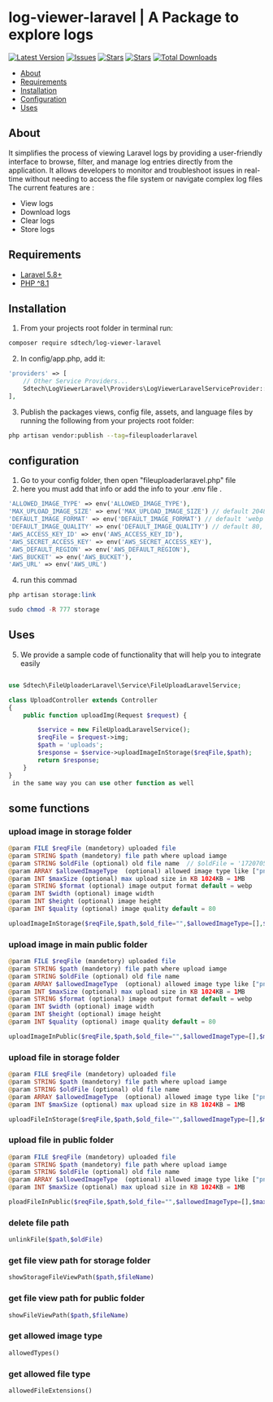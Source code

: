# log-viewer-laravel | A Package to explore logs


[![Latest Version](https://img.shields.io/github/release/syedbacchu/log-viewer-laravel.svg?style=flat-square)](https://github.com/syedbacchu/log-viewer-laravel/releases)
[![Issues](https://img.shields.io/github/issues/syedbacchu/log-viewer-laravel.svg?style=flat-square)](https://github.com/syedbacchu/log-viewer-laravel)
[![Stars](https://img.shields.io/github/stars/syedbacchu/log-viewer-laravel.svg?style=social)](https://github.com/syedbacchu/log-viewer-laravel)
[![Stars](https://img.shields.io/github/forks/syedbacchu/log-viewer-laravel?style=flat-square)](https://github.com/syedbacchu/log-viewer-laravel)
[![Total Downloads](https://img.shields.io/packagist/dt/sdtech/log-viewer-laravel.svg?style=flat-square)](https://packagist.org/packages/sdtech/log-viewer-laravel)

- [About](#about)
- [Requirements](#requirements)
- [Installation](#installation)
- [Configuration](#configuration)
- [Uses](#Uses)

## About

It simplifies the process of viewing Laravel logs by providing a user-friendly interface to browse, filter, and manage log entries directly from the application. It allows developers to monitor and troubleshoot issues in real-time without needing to access the file system or navigate complex log files
The current features are :

- View logs
- Download logs
- Clear logs
- Store logs

## Requirements

* [Laravel 5.8+](https://laravel.com/docs/installation)
* [PHP ^8.1](https://www.php.net/)

## Installation
1. From your projects root folder in terminal run:

```bash
composer require sdtech/log-viewer-laravel
```
2. In config/app.php, add it:
```php
'providers' => [
    // Other Service Providers...
    Sdtech\LogViewerLaravel\Providers\LogViewerLaravelServiceProvider::class,
],
```
3. Publish the packages views, config file, assets, and language files by running the following from your projects root folder:

```bash
php artisan vendor:publish --tag=fileuploaderlaravel
```

## configuration
1. Go to your config folder, then open "fileuploaderlaravel.php" file
2. here you must add that info or add the info to your .env file .

```php
'ALLOWED_IMAGE_TYPE' => env('ALLOWED_IMAGE_TYPE'),
'MAX_UPLOAD_IMAGE_SIZE' => env('MAX_UPLOAD_IMAGE_SIZE') // default 2048 KB
'DEFAULT_IMAGE_FORMAT' => env('DEFAULT_IMAGE_FORMAT') // default 'webp',
'DEFAULT_IMAGE_QUALITY' => env('DEFAULT_IMAGE_QUALITY') // default 80,
'AWS_ACCESS_KEY_ID' => env('AWS_ACCESS_KEY_ID'),
'AWS_SECRET_ACCESS_KEY' => env('AWS_SECRET_ACCESS_KEY'),
'AWS_DEFAULT_REGION' => env('AWS_DEFAULT_REGION'),
'AWS_BUCKET' => env('AWS_BUCKET'),
'AWS_URL' => env('AWS_URL')
```
4. run this commad 
```php
php artisan storage:link
```
```php
sudo chmod -R 777 storage
```
## Uses
5. We provide a sample code of functionality that will help you to integrate easily

```php

use Sdtech\FileUploaderLaravel\Service\FileUploadLaravelService;

class UploadController extends Controller
{
    public function uploadImg(Request $request) {

        $service = new FileUploadLaravelService();
        $reqFile = $request->img;
        $path = 'uploads';
        $response = $service->uploadImageInStorage($reqFile,$path);
        return $response;
    }
}
 in the same way you can use other function as well
```

## some functions
### upload image in storage folder
```php
@param FILE $reqFile (mandetory) uploaded file
@param STRING $path (mandetory) file path where upload iamge
@param STRING $oldFile (optional) old file name  // $oldFile = '1720705563668fe21b791d2.png';
@param ARRAY $allowedImageType  (optional) allowed image type like ["png","webp","jpeg"]
@param INT $maxSize (optional) max upload size in KB 1024KB = 1MB
@param STRING $format (optional) image output format default = webp
@param INT $width (optional) image width
@param INT $height (optional) image height
@param INT $quality (optional) image quality default = 80
```    

```php   
uploadImageInStorage($reqFile,$path,$old_file="",$allowedImageType=[],$maxSize="", $format='',$width="",$height=null,$quality=null) 
```
### upload image in main public folder
    
```php
@param FILE $reqFile (mandetory) uploaded file
@param STRING $path (mandetory) file path where upload iamge
@param STRING $oldFile (optional) old file name
@param ARRAY $allowedImageType  (optional) allowed image type like ["png","webp","jpeg"]
@param INT $maxSize (optional) max upload size in KB 1024KB = 1MB
@param STRING $format (optional) image output format default = webp
@param INT $width (optional) image width
@param INT $height (optional) image height
@param INT $quality (optional) image quality default = 80
```    
     
```php 
uploadImageInPublic($reqFile,$path,$old_file="",$allowedImageType=[],$maxSize="",$format='',$width="",$height=null,$quality=null) 
```
### upload file in storage folder
```php
@param FILE $reqFile (mandetory) uploaded file
@param STRING $path (mandetory) file path where upload iamge
@param STRING $oldFile (optional) old file name
@param ARRAY $allowedImageType  (optional) allowed image type like ["png","webp","jpeg"]
@param INT $maxSize (optional) max upload size in KB 1024KB = 1MB
```
```php
uploadFileInStorage($reqFile,$path,$old_file="",$allowedImageType=[],$maxSize="")
```
### upload file in public folder
```php    
@param FILE $reqFile (mandetory) uploaded file
@param STRING $path (mandetory) file path where upload iamge
@param STRING $oldFile (optional) old file name
@param ARRAY $allowedImageType  (optional) allowed image type like ["png","webp","jpeg"]
@param INT $maxSize (optional) max upload size in KB 1024KB = 1MB
```

```php
ploadFileInPublic($reqFile,$path,$old_file="",$allowedImageType=[],$maxSize="")
```

### delete file path
```php
unlinkFile($path,$oldFile)
```
### get file view path for storage folder
```php
showStorageFileViewPath($path,$fileName)
```
### get file view path for public folder
```php
showFileViewPath($path,$fileName)
```
### get allowed image type
```php
allowedTypes()
```
### get allowed file type
```php
allowedFileExtensions()
``` 
